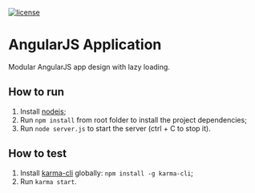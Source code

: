 [![license](https://img.shields.io/badge/license-MIT-blue.svg)](https://github.com/marxjmoura/angular/blob/master/LICENSE)

# AngularJS Application
Modular AngularJS app design with lazy loading.

## How to run
1. Install [nodejs](https://nodejs.org/);
2. Run `npm install` from root folder to install the project dependencies;
3. Run `node server.js` to start the server (ctrl + C to stop it).

## How to test
1. Install [karma-cli](http://karma-runner.github.io/1.0/index.html) globally: `npm install -g karma-cli`;
2. Run `karma start`.
